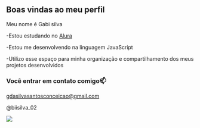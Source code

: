## Boas vindas ao meu perfil

Meu nome é Gabi silva

-Estou estudando no [Alura](https://www.alura.com.br)

-Estou me desenvolvendo na linguagem JavaScript

-Utilizo esse espaço para minha organização e compartilhamento dos meus projetos desenvolvidos

### Você entrar em contato comigo📫

gdasilvasantosconceicao@gmail.com

@biisilva_02

![](https://media1.tenor.com/m/V7X5UiUmtNoAAAAC/strawberry-shortcake-blingee.gif)
